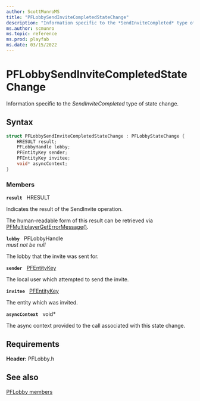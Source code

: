 ```yaml
---
author: ScottMunroMS
title: "PFLobbySendInviteCompletedStateChange"
description: "Information specific to the *SendInviteCompleted* type of state change."
ms.author: scmunro
ms.topic: reference
ms.prod: playfab
ms.date: 03/15/2022
---
```


# PFLobbySendInviteCompletedStateChange  

Information specific to the *SendInviteCompleted* type of state change.  

## Syntax  
  
```cpp
struct PFLobbySendInviteCompletedStateChange : PFLobbyStateChange {  
    HRESULT result;  
    PFLobbyHandle lobby;  
    PFEntityKey sender;  
    PFEntityKey invitee;  
    void* asyncContext;  
}  
```
  
### Members  
  
**`result`** &nbsp; HRESULT  
  
Indicates the result of the SendInvite operation.
  
The human-readable form of this result can be retrieved via [PFMultiplayerGetErrorMessage()](../../pfmultiplayer/functions/pfmultiplayergeterrormessage.md).
  
**`lobby`** &nbsp; PFLobbyHandle  
*must not be null*  
  
The lobby that the invite was sent for.
  
**`sender`** &nbsp; [PFEntityKey](../../pfmultiplayer/pfentitykey_clientsdk.md)  
  
The local user which attempted to send the invite.
  
**`invitee`** &nbsp; [PFEntityKey](../../pfmultiplayer/pfentitykey_clientsdk.md)  
  
The entity which was invited.
  
**`asyncContext`** &nbsp; void*  
  
The async context provided to the call associated with this state change.
  
  
## Requirements  
  
**Header:** PFLobby.h
  
## See also  
[PFLobby members](../pflobby_members.md)  

  
  
